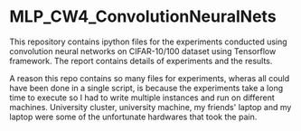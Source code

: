 # MLP_CW4_ConvolutionNeuralNets
This repository contains ipython files for the experiments conducted using convolution neural networks on CIFAR-10/100 dataset using Tensorflow framework. The report contains details of experiments and the results.

A reason this repo contains so many files for experiments, wheras all could have been done in a single script, is because the experiments take a long time to execute so I had to write multiple instances and run on different machines. University cluster, university machine, my friends' laptop and my laptop were some of the unfortunate hardwares that took the pain.
